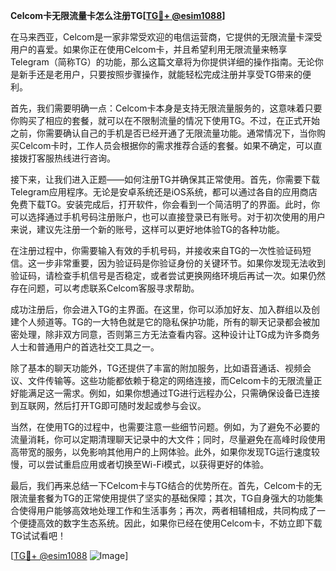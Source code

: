 **Celcom卡无限流量卡怎么注册TG[[TG💪+ @esim1088](https://t.me/s/esim1088)]**

在马来西亚，Celcom是一家非常受欢迎的电信运营商，它提供的无限流量卡深受用户的喜爱。如果你正在使用Celcom卡，并且希望利用无限流量来畅享Telegram（简称TG）的功能，那么这篇文章将为你提供详细的操作指南。无论你是新手还是老用户，只要按照步骤操作，就能轻松完成注册并享受TG带来的便利。

首先，我们需要明确一点：Celcom卡本身是支持无限流量服务的，这意味着只要你购买了相应的套餐，就可以在不限制流量的情况下使用TG。不过，在正式开始之前，你需要确认自己的手机是否已经开通了无限流量功能。通常情况下，当你购买Celcom卡时，工作人员会根据你的需求推荐合适的套餐。如果不确定，可以直接拨打客服热线进行咨询。

接下来，让我们进入正题——如何注册TG并确保其正常使用。首先，你需要下载Telegram应用程序。无论是安卓系统还是iOS系统，都可以通过各自的应用商店免费下载TG。安装完成后，打开软件，你会看到一个简洁明了的界面。此时，你可以选择通过手机号码注册账户，也可以直接登录已有账号。对于初次使用的用户来说，建议先注册一个新的账号，这样可以更好地体验TG的各种功能。

在注册过程中，你需要输入有效的手机号码，并接收来自TG的一次性验证码短信。这一步非常重要，因为验证码是你验证身份的关键环节。如果你发现无法收到验证码，请检查手机信号是否稳定，或者尝试更换网络环境后再试一次。如果仍然存在问题，可以考虑联系Celcom客服寻求帮助。

成功注册后，你会进入TG的主界面。在这里，你可以添加好友、加入群组以及创建个人频道等。TG的一大特色就是它的隐私保护功能，所有的聊天记录都会被加密处理，除非双方同意，否则第三方无法查看内容。这种设计让TG成为许多商务人士和普通用户的首选社交工具之一。

除了基本的聊天功能外，TG还提供了丰富的附加服务，比如语音通话、视频会议、文件传输等。这些功能都依赖于稳定的网络连接，而Celcom卡的无限流量正好能满足这一需求。例如，如果你想通过TG进行远程办公，只需确保设备已连接到互联网，然后打开TG即可随时发起或参与会议。

当然，在使用TG的过程中，也需要注意一些细节问题。例如，为了避免不必要的流量消耗，你可以定期清理聊天记录中的大文件；同时，尽量避免在高峰时段使用高带宽的服务，以免影响其他用户的上网体验。此外，如果你发现TG运行速度较慢，可以尝试重启应用或者切换至Wi-Fi模式，以获得更好的体验。

最后，我们再来总结一下Celcom卡与TG结合的优势所在。首先，Celcom卡的无限流量套餐为TG的正常使用提供了坚实的基础保障；其次，TG自身强大的功能集合使得用户能够高效地处理工作和生活事务；再次，两者相辅相成，共同构成了一个便捷高效的数字生态系统。因此，如果你已经在使用Celcom卡，不妨立即下载TG试试看吧！

[[TG💪+ @esim1088](https://t.me/s/esim1088) ![Image](https://i.postimg.cc/4NQfJmqS/Snipaste-2025-05-13-00-14-12.png)]